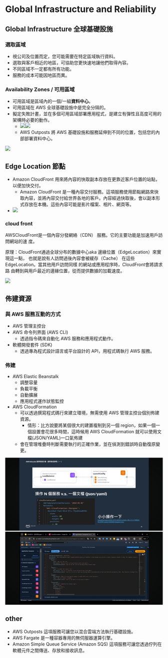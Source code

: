 # Global Infrastructure and Reliability
## Global Infrastructure 全球基礎設施
### 選取區域
- 視公司及位置而定，您可能需要在特定區域執行資料。
- 選取與客戶相近的地區，可協助您更快速地讓他們取得內容。
- 不同區域不一定都有所有功能。
- 服務的成本可能因地區而異。

### Availability Zones / 可用區域
- 可用區域是區域內的一個/一組**資料中心**。
- 可用區域在 AWS 全球基礎設施中是完全分隔的。
- 擬定失敗計畫，並在多個可用區域部署應用程式，是建立有彈性且高度可用的架構時必要的動作。
  - ![](https://explore.skillbuilder.aws/files/a/w/aws_prod1_docebosaas_com/1715360400/gDsLZg-tazoJD5huJteLlg/tincan/50bb3ae9507c15309a6ecbb7b8d96d9cb455d06f/assets/aeQAaJfGkRo8775t_bkRJ22WFEz3vJXgL.png)![](https://explore.skillbuilder.aws/files/a/w/aws_prod1_docebosaas_com/1715360400/gDsLZg-tazoJD5huJteLlg/tincan/50bb3ae9507c15309a6ecbb7b8d96d9cb455d06f/assets/LursH_vFA_JJwpJh_X7EEDdg9hO0gI3M0.png)
  - AWS Outposts 將 AWS 基礎設施和服務延伸到不同的位置，包括您的內部部署資料中心。

![](https://explore.skillbuilder.aws/files/a/w/aws_prod1_docebosaas_com/1715360400/gDsLZg-tazoJD5huJteLlg/tincan/50bb3ae9507c15309a6ecbb7b8d96d9cb455d06f/assets/GZWRzA14MiE9c8FI_JJcgiyr38NzVUjTo.png)

## Edge Location 節點
- Amazon CloudFront 用來將內容的快取副本存放在更靠近客戶位置的站點，以便加快交付。
  - Amazon CloudFront 是一種內容交付服務。這項服務使用節點網路來快取內容，並將內容交付給世界各地的客戶。內容經過快取後，會以副本形式存放在本機。這些內容可能是影片檔案、相片、網頁等。
- ![](https://explore.skillbuilder.aws/files/a/w/aws_prod1_docebosaas_com/1715360400/gDsLZg-tazoJD5huJteLlg/tincan/50bb3ae9507c15309a6ecbb7b8d96d9cb455d06f/assets/CgPtp0K4ZJrvbhOl_hGFL1EyBbeUcy4Of.png)

### cloud front
AWSCloudFront是一個內容分發網絡（CDN） 服務。它的主要功能是加速用戶訪問網站的速
度。

原理：CloudFront通過全球分布的數據中心aka 邊緣位置（EdgeLocation）來實現這一點， 也就是說有人訪問過後內容會被緩存（Cache） 在這些EdgeLocation。當其他用戶訪問同樣 的網站或應用程序時，CloudFront會將請求路 由轉到與用戶最近的邊緣位置，從而提供數據的加載速度。

![](https://media.geeksforgeeks.org/wp-content/cdn-uploads/20220306134139/Group-111.jpg)

## 佈建資源
### 與 AWS 服務互動的方式
- AWS 管理主控台
- AWS 命令列界面 (AWS CLI)
  - 透過指令碼來自動化 AWS 服務和應用程式動作。
- 軟體開發套件 (SDK)
  - 透過專為程式設計語言或平台設計的 API，用程式碼執行 AWS 服務。

### 佈建
- AWS Elastic Beanstalk
  - 調整容量
  - 負載平衡
  - 自動擴展
  - 應用程式運作狀態監控
- AWS CloudFormation
  - 可以透過撰寫程式碼行來建立環境，無需使用 AWS 管理主控台個別佈建資源。
    - 情形：比方說要將某個很大的建置複制到另一個 region，如果一個一個設置會花很多時間，這時候用 AWS CloudFormation 就可以使用文檔(JSON/YAML)一口氣佈建
  - 會在管理堆疊時判斷需要執行的正確作業，並在偵測到錯誤時自動復原變更。

<img src="img/IMG_1400.png">

<img src="img/IMG_1402.png">


## other 
- AWS Outposts 這項服務可讓您以混合雲端方法執行基礎設施。
- AWS Fargate 是一種容器專用的無伺服器運算引擎。
- Amazon Simple Queue Service (Amazon SQS) 這項服務可讓您透過佇列在軟體元件之間傳送、存放和接收訊息。